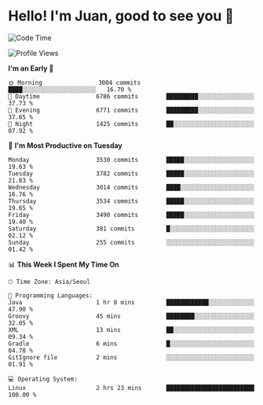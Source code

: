 # Hello! I'm Juan, good to see you 👋

<!--
**Y-k-Y/Y-k-Y** is a ✨ _special_ ✨ repository because its `README.md` (this file) appears on your GitHub profile.

Here are some ideas to get you started:

- 🔭 I’m currently working on ...
- 🌱 I’m currently learning ...
- 👯 I’m looking to collaborate on ...
- 🤔 I’m looking for help with ...
- 💬 Ask me about ...
- 📫 How to reach me: ...
- 😄 Pronouns: ...
- ⚡ Fun fact: ...
-->
<!--
![Profile views](https://gpvc.arturio.dev/Y-k-Y)

[![Omid Nikrah StackOverflow](https://github-readme-stackoverflow.vercel.app/?userID=9517076)](https://stackoverflow.com/users/9517076/i-have-10-fingers)
-->

<!--START_SECTION:waka-->
![Code Time](http://img.shields.io/badge/Code%20Time-1%2C754%20hrs%2011%20mins-blue)

![Profile Views](http://img.shields.io/badge/Profile%20Views-0-blue)

**I'm an Early 🐤** 

```text
🌞 Morning                3004 commits        ████░░░░░░░░░░░░░░░░░░░░░   16.70 % 
🌆 Daytime                6786 commits        █████████░░░░░░░░░░░░░░░░   37.73 % 
🌃 Evening                6771 commits        █████████░░░░░░░░░░░░░░░░   37.65 % 
🌙 Night                  1425 commits        ██░░░░░░░░░░░░░░░░░░░░░░░   07.92 % 
```
📅 **I'm Most Productive on Tuesday** 

```text
Monday                   3530 commits        █████░░░░░░░░░░░░░░░░░░░░   19.63 % 
Tuesday                  3782 commits        █████░░░░░░░░░░░░░░░░░░░░   21.03 % 
Wednesday                3014 commits        ████░░░░░░░░░░░░░░░░░░░░░   16.76 % 
Thursday                 3534 commits        █████░░░░░░░░░░░░░░░░░░░░   19.65 % 
Friday                   3490 commits        █████░░░░░░░░░░░░░░░░░░░░   19.40 % 
Saturday                 381 commits         █░░░░░░░░░░░░░░░░░░░░░░░░   02.12 % 
Sunday                   255 commits         ░░░░░░░░░░░░░░░░░░░░░░░░░   01.42 % 
```


📊 **This Week I Spent My Time On** 

```text
🕑︎ Time Zone: Asia/Seoul

💬 Programming Languages: 
Java                     1 hr 8 mins         ████████████░░░░░░░░░░░░░   47.90 % 
Groovy                   45 mins             ████████░░░░░░░░░░░░░░░░░   32.05 % 
XML                      13 mins             ██░░░░░░░░░░░░░░░░░░░░░░░   09.34 % 
Gradle                   6 mins              █░░░░░░░░░░░░░░░░░░░░░░░░   04.78 % 
GitIgnore file           2 mins              ░░░░░░░░░░░░░░░░░░░░░░░░░   01.91 % 

💻 Operating System: 
Linux                    2 hrs 23 mins       █████████████████████████   100.00 % 
```


<!--END_SECTION:waka-->
